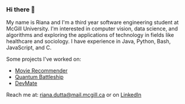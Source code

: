 ### Hi there 👋
My name is Riana and I'm a third year software engineering student at McGill University. I'm interested in computer vision, data science, and algorithms and exploring the applications of technology in fields like healthcare and sociology. I have experience in Java, Python, Bash, JavaScript, and C.

Some projects I've worked on:

- [Movie Recommender](https://github.com/rianadutta/MovieRecommender)
- [Quantum Battleship](https://github.com/gabriellemacinnes/Quantum_Battleship/tree/main)
- [DevMate](https://github.com/rylandonohoe/DevMate)

Reach me at: riana.dutta@mail.mcgill.ca or on [LinkedIn](https://www.linkedin.com/in/riana-dutta)


<!--
**rianadutta/rianadutta** is a ✨ _special_ ✨ repository because its `README.md` (this file) appears on your GitHub profile.

Here are some ideas to get you started:

- 🔭 I’m currently working on ...
- 🌱 I’m currently learning ...
- 👯 I’m looking to collaborate on ...
- 🤔 I’m looking for help with ...
- 💬 Ask me about ...
- 📫 How to reach me: ...
- 😄 Pronouns: ...
- ⚡ Fun fact: ...
-->
